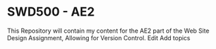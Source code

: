 # SWD500 - AE2

This Repository will contain my content for the AE2 part of the Web Site Design Assignment, Allowing for Version Control. Edit
Add topics

